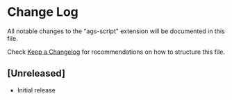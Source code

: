# Change Log

All notable changes to the "ags-script" extension will be documented in this file.

Check [Keep a Changelog](http://keepachangelog.com/) for recommendations on how to structure this file.

## [Unreleased]

- Initial release